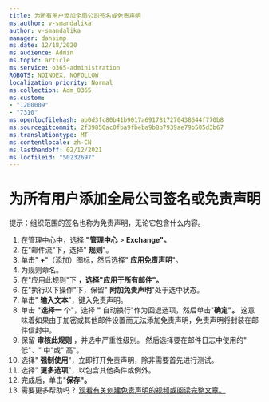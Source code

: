 ```yaml
---
title: 为所有用户添加全局公司签名或免责声明
ms.author: v-smandalika
author: v-smandalika
manager: dansimp
ms.date: 12/18/2020
ms.audience: Admin
ms.topic: article
ms.service: o365-administration
ROBOTS: NOINDEX, NOFOLLOW
localization_priority: Normal
ms.collection: Adm_O365
ms.custom:
- "1200009"
- "7310"
ms.openlocfilehash: ab0d3fc80b41b9017a6917817270438644f770b8
ms.sourcegitcommit: 2f39850ac0fba9fbeba9b8b7939ae79b505d3b67
ms.translationtype: MT
ms.contentlocale: zh-CN
ms.lasthandoff: 02/12/2021
ms.locfileid: "50232697"
---
```

# <a name="add-a-global-company-signature-or-disclaimer-for-all-users"></a>为所有用户添加全局公司签名或免责声明

提示：组织范围的签名也称为免责声明，无论它包含什么内容。

1. 在管理中心中，选择 **"管理中心**  >  **Exchange"。**
2. 在"邮件流"下，选择" **规则**"。
3. 单击" **+**"（添加）图标，然后选择" **应用免责声明**"。
4. 为规则命名。
5. 在"应用此规则"下 **，选择"应用于所有邮件"。**
6. 在"执行以下操作"下，保留" **附加免责声明**"处于选中状态。
7. 单击" **输入文本**"，键入免责声明。
8. 单击 **"选择一** 个"，选择 **"** 自动换行"作为回退选项，然后单击"**确定"。** 这意味着如果由于加密或其他邮件设置而无法添加免责声明，免责声明将封装在邮件信封中。
9. 保留 **审核此规则** ，并选中严重性级别。 然后选择要在邮件日志中使用的" 低"、" 中"或" 高"。
10. 选择" **强制使用**"，立即打开免责声明，除非需要首先进行测试。
11. 选择" **更多选项**"，以包含其他条件或例外。
12. 完成后，单击"**保存"。**
13. 需要更多帮助吗？ [观看有关创建免责声明的视频或阅读完整文章。](https://support.office.com/article/2d75860f-c527-4352-a7f6-73eba54c0c72?wt.mc_id=Chat_GlobalSignature)